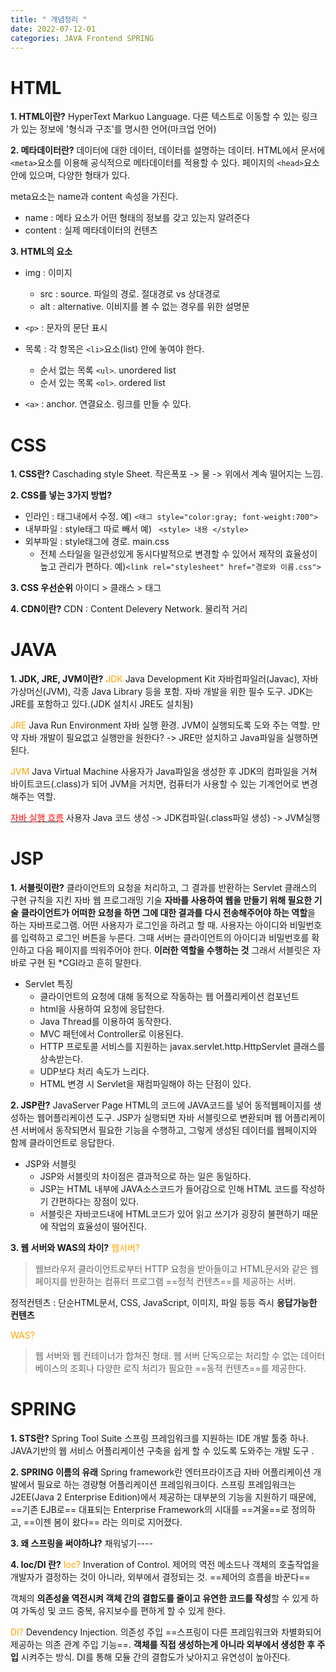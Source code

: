 ```yaml
---
title: " 개념정리 "
date: 2022-07-12-01
categories: JAVA Frontend SPRING
---
```


# HTML
**1. HTML이란?**
HyperText Markuo Language. 
다른 텍스트로 이동할 수 있는 링크가 있는 정보에 '형식과 구조'를 명시한 언어(마크업 언어)
<br>

**2. 메타데이터란?**
데이터에 대한 데이터, 데이터를 설명하는 데이터.
HTML에서 문서에 ```<meta>```요소를 이용해 공식적으로 메타데이터를 적용할 수 있다.
페이지의 ```<head>```요소 안에 있으며, 다양한 형태가 있다.

meta요소는 name과 content 속성을 가진다.
- name : 메타 요소가 어떤 형태의 정보를 갖고 있는지 알려준다
- content : 실제 메타데이터의 컨텐츠

**3. HTML의 요소**
- img : 이미지
  - src : source. 파일의 경로. 절대경로 vs 상대경로
  - alt : alternative. 이비지를 볼 수 없는 경우를 위한 설명문

- ```<p>``` : 문자의 문단 표시
- 목록 : 각 항목은 ```<li>```요소(list) 안에 놓여야 한다.
  - 순서 없는 목록 ```<ul>```. unordered list
  - 순서 있는 목록 ```<ol>```. ordered list

- ```<a>``` : anchor. 연결요소. 링크를 만들 수 있다.
  
# CSS
**1. CSS란?**
Caschading style Sheet. 작은폭포 -> 물 -> 위에서 계속 떨어지는 느낌.

**2. CSS를 넣는 3가지 방법?**
- 인라인 : 태그내에서 수정.
예) ```<태그 style="color:gray; font-weight:700">```
- 내부파일 : style태그 따로 빼서
    예) ``` <style> 내용 </style>```
- 외부파일 : style태그에 경로. main.css
  - 전체 스타일을 일관성있게 동시다발적으로 변경할 수 있어서 제작의 효율성이 높고 관리가 편하다.
예)```<link rel="stylesheet" href="경로와 이름.css">```

**3. CSS 우선순위**
아이디 > 클래스 > 태그

**4. CDN이란?**
CDN : Content Delevery Network. 물리적 거리

# JAVA

**1. JDK, JRE, JVM이란?**
<span style="color:orange ">JDK</span>
Java Development Kit
자바컴파일러(Javac), 자바가상머신(JVM), 각종 Java Library 등을 포함. 자바 개발을 위한 필수 도구. JDK는 JRE를 포함하고 있다.(JDK 설치시 JRE도 설치됨)

<span style="color:orange ">JRE</span>
Java Run Environment
자바 실행 환경. JVM이 실행되도록 도와 주는 역할.
만약 자바 개발이 필요없고 실행만을 원한다? -> JRE만 설치하고 Java파일을 실행하면 된다.

<span style="color:orange ">JVM</span>
Java Virtual Machine
사용자가 Java파일을 생성한 후 JDK의 컴파일을 거쳐 바이트코드(.class)가 되어 JVM을 거치면, 컴퓨터가 사용할 수 있는 기계언어로 변경해주는 역할.

<u><span style="color:red">자바 실행 흐름</span></u>
사용자 Java 코드 생성 -> JDK컴파일(.class파일 생성) -> JVM실행

# JSP
**1. 서블릿이란?**
클라이언트의 요청을 처리하고, 그 결과를 반환하는 Servlet 클래스의 구현 규칙을 지킨 자바 웹 프로그래밍 기술
**자바를 사용하여 웹을 만들기 위해 필요한 기술**
**클라이언트가 어떠한 요청을 하면 그에 대한 결과를 다시 전송해주어야 하는 역할**을 하는 자바프로그램.
어떤 사용자가 로그인을 하려고 할 때. 사용자는 아이디와 비밀번호를  입력하고 로그인 버튼을 누른다. 그때 서버는 클라이언트의 아이디과 비밀번호를 확인하고 다음 페이지를 띄워주어야 한다. **이러한 역할을 수행하는 것** 그래서 서블릿은 자바로 구현 된 *CGI라고 흔히 말한다.
- Servlet 특징
  - 클라이언트의 요청에 대해 동적으로 작동하는 웹 어플리케이션 컴포넌트
  - html을 사용하여 요청에 응답한다.
  - Java Thread를 이용하여 동작한다.
  - MVC 패턴에서 Controller로 이용된다.
  - HTTP 프로토콜 서비스를 지원하는 javax.servlet.http.HttpServlet 클래스를 상속받는다.
  - UDP보다 처리 속도가 느리다.
  - HTML 변경 시 Servlet을 재컴파일해야 하는 단점이 있다.

**2. JSP란?**
JavaServer Page
HTML의 코드에 JAVA코드를 넣어 동적웹페이지를 생성하는 웹어플리케이션 도구.
JSP가 실행되면 자바 서블릿으로 변환되며 웹 어플리케이션 서버에서 동작되면서 필요한 기능을 수행하고, 그렇게 생성된 데이터를 웹페이지와 함께 클라이언트로 응답한다.
- JSP와 서블릿
  - JSP와 서블릿의 차이점은 결과적으로 하는 일은 동일하다.
  - JSP는 HTML 내부에 JAVA소스코드가 들어감으로 인해 HTML 코드를 작성하기 간편하다는 장점이 있다.
  - 서블릿은 자바코드내에 HTML코드가 있어 읽고 쓰기가 굉장히 불편하기 때문에 작업의 효율성이 떨어진다.

**3. 웹 서버와 WAS의 차이?**
<span style="color:orange ">웹서버?</span>
> 웹브라우저 클라이언트로부터 HTTP 요청을 받아들이고 HTML문서와 같은 웹페이지를 반환하는 컴퓨터 프로그램
==정적 컨텐츠==를 제공하는 서버.

정적컨텐츠 : 단순HTML문서, CSS, JavaScript, 이미지, 파일 등등 즉시 **응답가능한 컨텐츠**

<span style="color:orange ">WAS?</span>
> 웹 서버와 웹 컨테이너가 합쳐진 형태. 웹 서버 단독으로는 처리할 수 없는 데이터베이스의 조회나 다양한 로직 처리가 필요한 ==동적 컨텐츠==를 제공한다.


# SPRING
**1. STS란?**
Spring Tool Suite
스프링 프레임워크를 지원하는 IDE 개발 툴중 하나. JAVA기반의 웹 서비스 어플리케이션 구축을 쉽게 할 수 있도록 도와주는 개발 도구 .

**2. SPRING 이름의 유래**
Spring framework란 엔터프라이즈급 자바 어플리케이션 개발에서 필요로 하는 경량형 어플리케이션 프레임워크이다. 스프링 프레임워크는 J2EE(Java 2 Enterprise Edition)에서 제공하는 대부분의 기능을 지원하기 때문에, ==기존 EJB로== 대표되는 Enterprise Framework의 시대를 ==겨울==로 정의하고, ==이젠 봄이 왔다== 라는 의미로 지어졌다.

**3. 왜 스프링을 써야하냐?**
채워넣기----

**4. Ioc/DI 란?**
<span style="color:orange ">Ioc?</span>
Inveration of Control. 제어의 역전
메소드나 객체의 호출작업을 개발자가 결정하는 것이 아니라, 외부에서 결정되는 것. ==제어의 흐름을 바꾼다==

객체의 **의존성을 역전시켜 객체 간의 결합도를 줄이고 유연한 코드를 작성**할 수 있게 하여 가독성 및 코드 중복, 유지보수를 편하게 할 수 있게 한다.

<span style="color:orange ">DI?</span>
Devendency Injection. 의존성 주입
==스프링이 다른 프레임워크와 차별화되어 제공하는 의존 관계 주입 기능==. **객체를 직접 생성하는게 아니라 외부에서 생성한 후 주입** 시켜주는 방식.
DI를 통해 모듈 간의 결합도가 낮아지고 유연성이 높아진다.